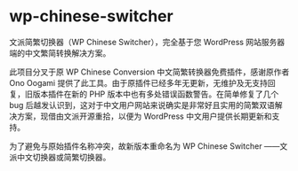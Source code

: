 # wp-chinese-switcher
文派简繁切换器（WP Chinese Switcher），完全基于您 WordPress 网站服务器端的中文繁简转换解决方案。

此项目分叉于原 WP Chinese Conversion 中文简繁转换器免费插件，感谢原作者 Ono Oogami 提供了此工具。由于原插件已经多年无更新，无维护及无支持回复，旧版本插件在新的 PHP 版本中也有多处错误函数警告。在简单修复了几个 bug 后越发认识到，这对于中文用户网站来说确实是非常好且实用的简繁双语解决方案，现借由文派开源重拾，以便为 WordPress 中文用户提供长期更新和支持。

为了避免与原始插件名称冲突，故新版本重命名为 WP Chinese Switcher ——文派中文切换器或简繁切换器。
